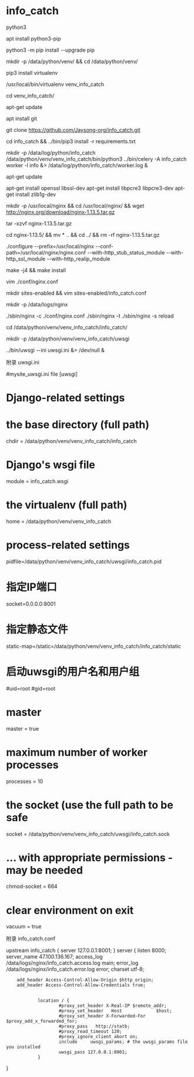 # info_catch
python3

apt install python3-pip

python3 -m pip install --upgrade pip

mkdir -p /data/python/venv/ && cd /data/python/venv/

pip3 install virtualenv

/usr/local/bin/virtualenv venv_info_catch

cd venv_info_catch/

apt-get update

apt install git

git clone https://github.com/Jaysong-org/info_catch.git

cd info_catch && ../bin/pip3 install -r requirements.txt

mkdir -p /data/log/python/info_catch
/data/python/venv/venv_info_catch/bin/python3 ../bin/celery -A info_catch  worker -l info &> /data/log/python/info_catch/worker.log  & 

apt-get update

apt-get install openssl libssl-dev
apt-get install libpcre3 libpcre3-dev
apt-get install zlib1g-dev

mkdir -p /usr/local/nginx && cd /usr/local/nginx/ && wget http://nginx.org/download/nginx-1.13.5.tar.gz

tar -xzvf nginx-1.13.5.tar.gz

cd nginx-1.13.5/ && mv * .. && cd ../ && rm -rf nginx-1.13.5.tar.gz

./configure --prefix=/usr/local/nginx --conf-path=/usr/local/nginx/nginx.conf --with-http_stub_status_module --with-http_ssl_module --with-http_realip_module

make -j4 && make install

vim ./conf/nginx.conf

mkdir sites-enabled && vim sites-enabled/info_catch.conf

mkdir -p /data/logs/nginx

./sbin/nginx -c ./conf/nginx.conf 
./sbin/nginx -t
./sbin/nginx -s reload

cd /data/python/venv/venv_info_catch/info_catch/

mkdir -p /data/python/venv/venv_info_catch/uwsgi

../bin/uwsgi --ini uwsgi.ini &> /dev/null &


附录 uwsgi.ini

#mysite_uwsgi.ini file
[uwsgi]

# Django-related settings
# the base directory (full path)
chdir           = /data/python/venv/venv_info_catch/info_catch
# Django's wsgi file
module          = info_catch.wsgi
# the virtualenv (full path)
home            = /data/python/venv/venv_info_catch

# process-related settings
pidfile=/data/python/venv/venv_info_catch/uwsgi/info_catch.pid
# 指定IP端口
socket=0.0.0.0:8001
# 指定静态文件
static-map=/static=/data/python/venv/venv_info_catch/info_catch/static
# 启动uwsgi的用户名和用户组
#uid=root
#gid=root


# master
master          = true
# maximum number of worker processes
processes       = 10
# the socket (use the full path to be safe
socket          = /data/python/venv/venv_info_catch/uwsgi/info_catch.sock
# ... with appropriate permissions - may be needed
chmod-socket    = 664
# clear environment on exit
vacuum          = true


附录  info_catch.conf


upstream info_catch {
                server 127.0.0.1:8001;
        }
server {
        listen       8000;
        server_name  47.100.136.167;
        access_log  /data/logs/nginx/info_catch.access.log  main;
        error_log /data/logs/nginx/info_catch.error.log error;
        charset     utf-8;

        add_header Access-Control-Allow-Origin $http_origin;
        add_header Access-Control-Allow-Credentials true;


                location / {
                        #proxy_set_header X-Real-IP $remote_addr;
                        #proxy_set_header   Host             $host;
                        #proxy_set_header X-Forwarded-For $proxy_add_x_forwarded_for;
                        #proxy_pass   http://statb;
                        #proxy_read_timeout 120;
                        #proxy_ignore_client_abort on;
                        include     uwsgi_params; # the uwsgi_params file you installed
                        uwsgi_pass 127.0.0.1:8001;
                }
}




